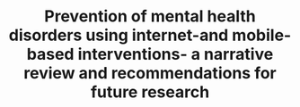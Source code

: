 --- 
abstract: '' 
authors: 
 - admin
 -  P Cuijpers
 -  RF Muñoz
 -  H Baumeister
doi: '' 
featured: false 
publication: '*Frontiers in psychiatry*, 116' 
publication_short: '' 
publishDate: '2017-01-01' 
title: 'Prevention of mental health disorders using internet-and mobile-based interventions- a narrative review and recommendations for future research' 
url_code: '' 
url_dataset: '' 
url_pdf: '' 
url_poster: '' 
url_project: '' 
url_slides: '' 
url_source: '' 
url_video: '' 
---